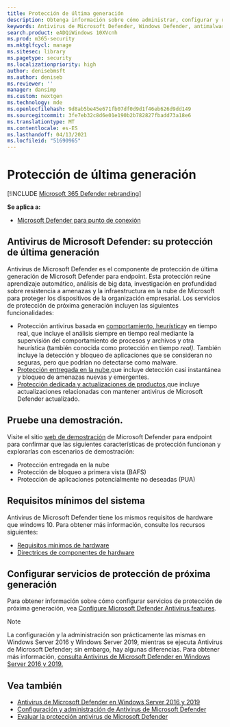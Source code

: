 ```yaml
---
title: Protección de última generación
description: Obtenga información sobre cómo administrar, configurar y usar Antivirus de Microsoft Defender, protección contra malware integrada y antivirus.
keywords: Antivirus de Microsoft Defender, Windows Defender, antimalware, scep, system center endpoint protection, system center configuration manager, virus, malware, threat, detection, protection, security
search.product: eADQiWindows 10XVcnh
ms.prod: m365-security
ms.mktglfcycl: manage
ms.sitesec: library
ms.pagetype: security
ms.localizationpriority: high
author: denisebmsft
ms.author: deniseb
ms.reviewer: ''
manager: dansimp
ms.custom: nextgen
ms.technology: mde
ms.openlocfilehash: 9d8ab5be45e671fb07df0d9d1f46eb626d9dd149
ms.sourcegitcommit: 3fe7eb32c8d6e01e190b2b782827fbadd73a18e6
ms.translationtype: MT
ms.contentlocale: es-ES
ms.lasthandoff: 04/13/2021
ms.locfileid: "51690965"
---
```

# <a name="next-generation-protection"></a>Protección de última generación

[!INCLUDE [Microsoft 365 Defender rebranding](../../includes/microsoft-defender.md)]

**Se aplica a:**

- [Microsoft Defender para punto de conexión](/microsoft-365/security/defender-endpoint/)

## <a name="microsoft-defender-antivirus-your-next-generation-protection"></a>Antivirus de Microsoft Defender: su protección de última generación

Antivirus de Microsoft Defender es el componente de protección de última generación de Microsoft Defender para endpoint. Esta protección reúne aprendizaje automático, análisis de big data, investigación en profundidad sobre resistencia a amenazas y la infraestructura en la nube de Microsoft para proteger los dispositivos de la organización empresarial. Los servicios de protección de próxima generación incluyen las siguientes funcionalidades:

- Protección antivirus basada en [comportamiento, heurística](configure-protection-features-microsoft-defender-antivirus.md)y en tiempo real, que incluye el análisis siempre en tiempo real mediante la supervisión del comportamiento de procesos y archivos y otra heurística (también conocida como protección en tiempo *real).* También incluye la detección y bloqueo de aplicaciones que se consideran no seguras, pero que podrían no detectarse como malware.
- [Protección entregada en la nube,](cloud-protection-microsoft-defender-antivirus.md)que incluye detección casi instantánea y bloqueo de amenazas nuevas y emergentes.
- [Protección dedicada y actualizaciones de productos,](manage-updates-baselines-microsoft-defender-antivirus.md)que incluye actualizaciones relacionadas con mantener antivirus de Microsoft Defender actualizado.

## <a name="try-a-demo"></a>Pruebe una demostración.

Visite el sitio [web de demostración](https://demo.wd.microsoft.com?ocid=cx-wddocs-testground) de Microsoft Defender para endpoint para confirmar que las siguientes características de protección funcionan y explorarlas con escenarios de demostración:
- Protección entregada en la nube
- Protección de bloqueo a primera vista (BAFS)
- Protección de aplicaciones potencialmente no deseadas (PUA)

## <a name="minimum-system-requirements"></a>Requisitos mínimos del sistema

Antivirus de Microsoft Defender tiene los mismos requisitos de hardware que windows 10. Para obtener más información, consulte los recursos siguientes:

- [Requisitos mínimos de hardware](/windows-hardware/design/minimum/minimum-hardware-requirements-overview)
- [Directrices de componentes de hardware](/windows-hardware/design/component-guidelines/components)

## <a name="configure-next-generation-protection-services"></a>Configurar servicios de protección de próxima generación

Para obtener información sobre cómo configurar servicios de protección de próxima generación, vea [Configure Microsoft Defender Antivirus features](configure-microsoft-defender-antivirus-features.md).

> [!Note]  
> La configuración y la administración son prácticamente las mismas en Windows Server 2016 y Windows Server 2019, mientras se ejecuta Antivirus de Microsoft Defender; sin embargo, hay algunas diferencias. Para obtener más información, [consulta Antivirus de Microsoft Defender en Windows Server 2016 y 2019.](microsoft-defender-antivirus-on-windows-server.md)

## <a name="see-also"></a>Vea también

- [Antivirus de Microsoft Defender en Windows Server 2016 y 2019](microsoft-defender-antivirus-on-windows-server.md)
- [Configuración y administración de Antivirus de Microsoft Defender](configuration-management-reference-microsoft-defender-antivirus.md)
- [Evaluar la protección antivirus de Microsoft Defender](evaluate-microsoft-defender-antivirus.md)